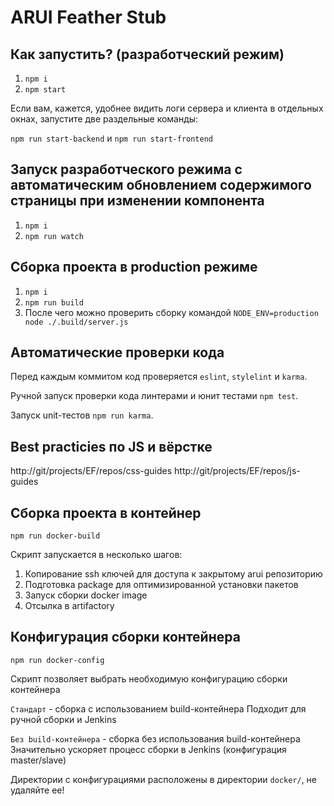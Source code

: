 ARUI Feather Stub
=================

Как запустить? (разработческий режим)
-------------------------------------

1. `npm i`
2. `npm start`

Если вам, кажется, удобнее видить логи сервера и клиента в отдельных окнах, запустите две раздельные команды:

`npm run start-backend` и `npm run start-frontend`

Запуск разработческого режима с автоматическим обновлением содержимого страницы при изменении компонента
--------------------------------------------------------------------------------------------------------

1. `npm i`
2. `npm run watch`

Сборка проекта в production режиме
----------------------------------

1. `npm i`
2. `npm run build`
3. После чего можно проверить сборку командой `NODE_ENV=production node ./.build/server.js`

Автоматические проверки кода
----------------------------

Перед каждым коммитом код проверяется `eslint`, `stylelint` и `karma`.

Ручной запуск проверки кода линтерами и юнит тестами `npm test`.

Запуск unit-тестов `npm run karma`.


Best practicies по JS и вёрстке
-------------------------------

http://git/projects/EF/repos/css-guides
http://git/projects/EF/repos/js-guides

Сборка проекта в контейнер
--------------------------

`npm run docker-build`

Скрипт запускается в несколько шагов:

1. Копирование ssh ключей для доступа к закрытому arui репозиторию
2. Подготовка package для оптимизированной установки пакетов
3. Запуск сборки docker image
4. Отсылка в artifactory

Конфигурация сборки контейнера
--------------------------

`npm run docker-config`

Скрипт позволяет выбрать необходимую конфигурацию сборки контейнера

`Стандарт` - сборка с использованием build-контейнера
Подходит для ручной сборки и Jenkins

`Без build-контейнера` - сборка без использования build-контейнера
Значительно ускоряет процесс сборки в Jenkins (конфигурация master/slave)

Директории с конфигурациями расположены в директории `docker/`, не удаляйте ее!
